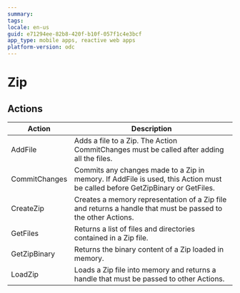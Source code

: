 ```yaml
---
summary:
tags:
locale: en-us
guid: e71294ee-82b8-420f-b10f-057f1c4e3bcf
app_type: mobile apps, reactive web apps
platform-version: odc
---
```

# Zip

## Actions

Action | Description
---|---
AddFile | Adds a file to a Zip. The Action CommitChanges must be called after adding all the files.
CommitChanges | Commits any changes made to a Zip in memory. If AddFile is used, this Action must be called before GetZipBinary or GetFiles. 
CreateZip | Creates a memory representation of a Zip file and returns a handle that must be passed to the other Actions.
GetFiles | Returns a list of files and directories contained in a Zip file.
GetZipBinary | Returns the binary content of a Zip loaded in memory.
LoadZip | Loads a Zip file into memory and returns a handle that must be passed to other Actions.
